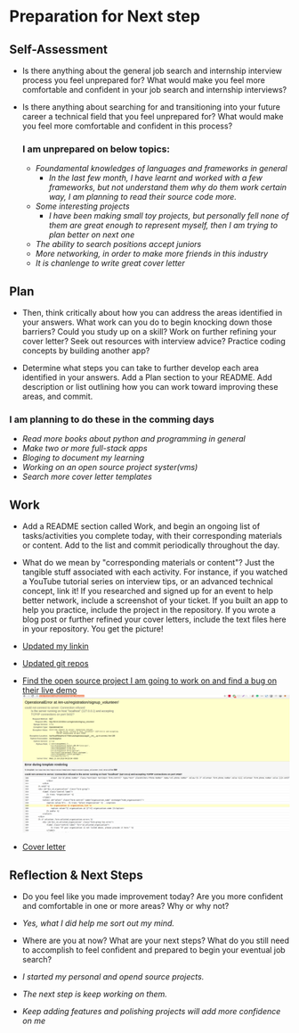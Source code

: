 # Preparation for Next step

## Self-Assessment

- Is there anything about the general job search and internship interview process you feel unprepared for? What would make you feel more comfortable and confident in your job search and internship interviews?

- Is there anything about searching for and transitioning into your future career a technical field that you feel unprepared for? What would make you feel more comfortable and confident in this process?

  ### I am unprepared on below topics:

  - *Foundamental knowledges of languages and frameworks in general*
    - *In the last few month, I have learnt and worked with a few frameworks, but not understand them why do them work certain way, I am planning to read their source code more.*
  - *Some interesting projects*
    - *I have been making small toy projects, but personally fell none of them are great enough to represent myself, then I am trying to plan better on next one*  
  - *The ability to search positions accept juniors*
  - *More networking, in order to make more friends in this industry*
  - *It is chanlenge to write great cover letter*

## Plan

- Then, think critically about how you can address the areas identified in your answers. What work can you do to begin knocking down those barriers? Could you study up on a skill? Work on further refining your cover letter? Seek out resources with interview advice? Practice coding concepts by building another app?

- Determine what steps you can take to further develop each area identified in your answers. Add a Plan section to your README. Add description or list outlining how you can work toward improving these areas, and commit.

### I am planning to do these in the comming days

  - *Read more books about python and programming in general*
  - *Make two or more full-stack apps*
  - *Bloging to document my learning*
  - *Working on an open source project syster(vms)*
  - *Search more cover letter templates*
  

## Work

- Add a README section called Work, and begin an ongoing list of tasks/activities you complete today, with their corresponding materials or content. Add to the list and commit periodically throughout the day.

- What do we mean by "corresponding materials or content"? Just the tangible stuff associated with each activity. For instance, if you watched a YouTube tutorial series on interview tips, or an advanced technical concept, link it! If you researched and signed up for an event to help better network, include a screenshot of your ticket. If you built an app to help you practice, include the project in the repository. If you wrote a blog post or further refined your cover letters, include the text files here in your repository. You get the picture!

- [Updated my linkin](https://www.linkedin.com/in/adrianacmy/)
- [Updated git repos](https://github.com/Adrianacmy?tab=repositories)
- [Find the open source project I am going to work on and find a bug on their live demo](https://github.com/systers/vms)
![bug](bug.png)
- [Cover letter](https://docs.google.com/document/d/1Gs0GIPU-eh3nldlXUul0J2U_SieXgPWaIJ6t7YZrnJQ/edit?usp=sharing)


## Reflection & Next Steps

- Do you feel like you made improvement today? Are you more confident and comfortable in one or more areas? Why or why not?

- *Yes, what I did help me sort out my mind.*

- Where are you at now? What are your next steps? What do you still need to accomplish to feel confident and prepared to begin your eventual job search?

- *I started my personal and opend source projects.*
- *The next step is keep working on them.*
- *Keep adding features and polishing projects will add more confidence on me*
